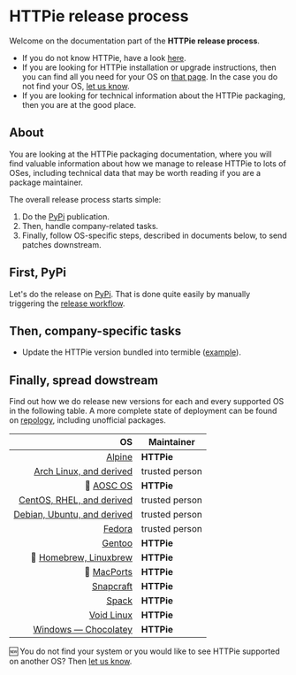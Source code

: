 # HTTPie release process

Welcome on the documentation part of the **HTTPie release process**.

- If you do not know HTTPie, have a look [here](https://httpie.io/cli).
- If you are looking for HTTPie installation or upgrade instructions, then you can find all you need for your OS on [that page](https://httpie.io/docs#installation). In the case you do not find your OS, [let us know](https://github.com/httpie/httpie/issues/).
- If you are looking for technical information about the HTTPie packaging, then you are at the good place.

## About

You are looking at the HTTPie packaging documentation, where you will find valuable information about how we manage to release HTTPie to lots of OSes, including technical data that may be worth reading if you are a package maintainer.

The overall release process starts simple:

1. Do the [PyPi](https://pypi.org/project/httpie/) publication.
2. Then, handle company-related tasks.
3. Finally, follow OS-specific steps, described in documents below, to send patches downstream.

## First, PyPi

Let's do the release on [PyPi](https://pypi.org/project/httpie/).
That is done quite easily by manually triggering the [release workflow](https://github.com/httpie/httpie/actions/workflows/release.yml).

## Then, company-specific tasks

- Update the HTTPie version bundled into termible ([example](https://github.com/httpie/termible/pull/1)).

## Finally, spread dowstream

Find out how we do release new versions for each and every supported OS in the following table.
A more complete state of deployment can be found on [repology](https://repology.org/project/httpie/versions), including unofficial packages.

|                                                    OS | Maintainer     |
| ----------------------------------------------------: | -------------- |
|                      [Alpine](linux-alpine/README.md) | **HTTPie**     |
|       [Arch Linux, and derived](linux-arch/README.md) | trusted person |
|        :construction: [AOSC OS](linux-aosc/README.md) | **HTTPie**     |
|   [CentOS, RHEL, and derived](linux-centos/README.md) | trusted person |
| [Debian, Ubuntu, and derived](linux-debian/README.md) | trusted person |
|                      [Fedora](linux-fedora/README.md) | trusted person |
|                      [Gentoo](linux-gentoo/README.md) | **HTTPie**     |
|  :construction: [Homebrew, Linuxbrew](brew/README.md) | **HTTPie**     |
|        :construction: [MacPorts](mac-ports/README.md) | **HTTPie**     |
|                      [Snapcraft](snapcraft/README.md) | **HTTPie**     |
|                              [Spack](spack/README.md) | **HTTPie**     |
|                    [Void Linux](linux-void/README.md) | **HTTPie**     |
|  [Windows — Chocolatey](windows-chocolatey/README.md) | **HTTPie**     |

:new: You do not find your system or you would like to see HTTPie supported on another OS? Then [let us know](https://github.com/httpie/httpie/issues/).
